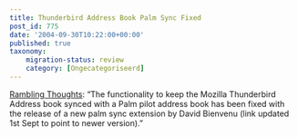 ```yaml
---
title: Thunderbird Address Book Palm Sync Fixed
post_id: 775
date: '2004-09-30T10:22:00+00:00'
published: true
taxonomy:
    migration-status: review
    category: [Ongecategoriseerd]
---
```

[Rambling Thoughts](https://web.archive.org/web/20050207105915/http://www.bhatt.id.au/blog/2004/08/28/thunderbird-address-book-palm-sync-fixed/): “The functionality to keep the Mozilla Thunderbird Address book synced with a Palm pilot address book has been fixed with the release of a new palm sync extension by David Bienvenu (link updated 1st Sept to point to newer version).”